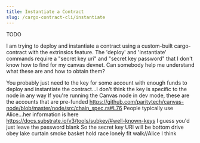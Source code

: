 ```yaml
---
title: Instantiate a Contract
slug: /cargo-contract-cli/instantiate
---
```


TODO

I am trying to deploy and instantiate a contract using a custom-built cargo-contract with the extrinsics feature. The 'deploy' and 'instantiate' commands require a "secret key uri" and "secret key password" that I don't know how to find for my canvas devnet. Can somebody help me understand what these are and how to obtain them?

You probably just need to the key for some account with enough funds to deploy and instantiate the contract...I don't think the key is specific to the node in any way
If you're running the Canvas node in dev mode, these are the accounts that are pre-funded https://github.com/paritytech/canvas-node/blob/master/node/src/chain_spec.rs#L76
People typically use Alice...her information is here https://docs.substrate.io/v3/tools/subkey/#well-known-keys I guess you'd just leave the password blank
So the secret key URI will be bottom drive obey lake curtain smoke basket hold race lonely fit walk//Alice I think
